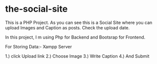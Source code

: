 # the-social-site
This is a PHP Project. As you can see this is a Social Site where you can upload Images and Caption as posts. Check the upload date.

In this project,  I m using Php for Backend and Bootsrap for Frontend.

For Storing Data:-  Xampp Server

1.) click Upload link
2.) Choose Image
3.) Write Caption
4.) And Submit
